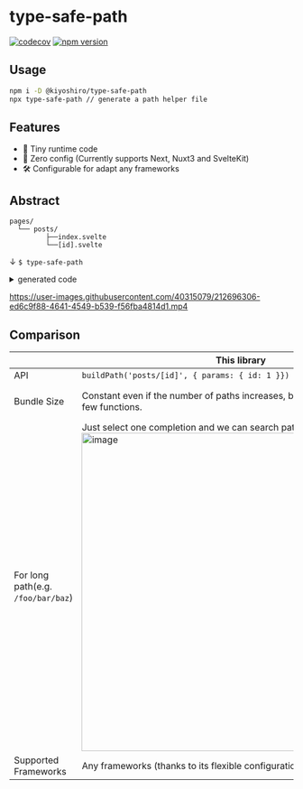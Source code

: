 # type-safe-path

[![codecov](https://codecov.io/gh/KoichiKiyokawa/type-safe-path/branch/main/graph/badge.svg?token=61F6FRPXKN)](https://codecov.io/gh/KoichiKiyokawa/type-safe-path)
[![npm version](https://badge.fury.io/js/@kiyoshiro%2Ftype-safe-path.svg)](https://badge.fury.io/js/@kiyoshiro%2Ftype-safe-path)

## Usage

```sh
npm i -D @kiyoshiro/type-safe-path
npx type-safe-path // generate a path helper file
```

## Features

- 🍃 Tiny runtime code
- 🚀 Zero config (Currently supports Next, Nuxt3 and SvelteKit)
- 🛠️️ Configurable for adapt any frameworks

## Abstract

```
pages/
  └── posts/
         ├──index.svelte
         └──[id].svelte
```

↓ `$ type-safe-path`

<details>
<summary>generated code</summary>

```ts
type PathToParams = {
  "/posts": {
    query?: Record<string, string | number | string[] | number[]>
    hash?: string
  }
  "/posts/[id]": {
    params: { id: string | number }
    query?: Record<string, string | number | string[] | number[]>
    hash?: string
  }
}

/**
 * @example
 * buildPath('/posts/[id]', { params: { id: 1 }}) // => '/posts/1'
 */
export function buildPath<Path extends keyof PathToParams>(
  path: Path,
  args: PathToParams[Path]
): string {
  return (
    path.replace(/\[(\w+)\]/g, (_, key) => (args as any).params[key]) +
    (args.query
      ? "?" + new URLSearchParams(args.query as any).toString()
      : "") +
    (args.hash ? "#" + args.hash : "")
  )
}

/**
 * @example
 * echoPath('/posts/[id]') // => '/posts/[id]'
 */
export function echoPath<Path extends keyof PathToParams>(path: Path): string {
  return path
}
```

</details>

https://user-images.githubusercontent.com/40315079/212696306-ed6c9f88-4641-4549-b539-f56fba4814d1.mp4

## Comparison

|                                    | This library                                                                                                                                                                                              | [pathpida](https://github.com/aspida/pathpida)                      |
| ---------------------------------- | --------------------------------------------------------------------------------------------------------------------------------------------------------------------------------------------------------- | ------------------------------------------------------------------- |
| API                                | <code>buildPath('posts/[id]', { params: { id: 1 }})</code>                                                                                                                                                | <code>pagesPath.posts.\_id(1).$url()</code>                         |
| Bundle Size                        | Constant even if the number of paths increases, because it only generates few functions.                                                                                                                  | Increases as paths increase, because it generates a big object.     |
| For long path(e.g. `/foo/bar/baz`) | Just select one completion and we can search path like fuzzy<br><img width="564" alt="image" src="https://user-images.githubusercontent.com/40315079/213208755-c5f80f43-d59d-4a14-be76-da7316fb58bb.png"> | Needs to push `.` key many times for `pagesPath.foo.bar.baz.$url()` |
| Supported Frameworks               | Any frameworks (thanks to its flexible configuration)                                                                                                                                                     | Next.js, Nuxt.js                                                    |
